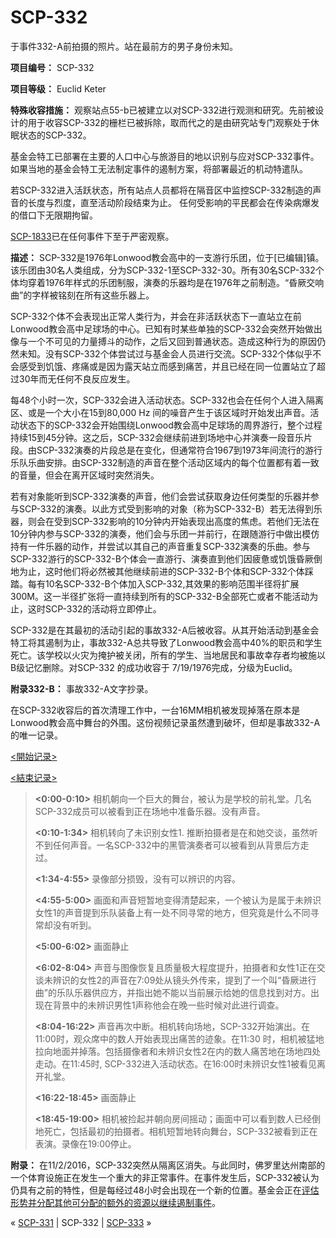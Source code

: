 # SCP-332
                        




于事件332-A前拍摄的照片。站在最前方的男子身份未知。



**项目编号：** SCP-332

**项目等级：** Euclid Keter

**特殊收容措施：** 观察站点55-b已被建立以对SCP-332进行观测和研究。先前被设计的用于收容SCP-332的栅栏已被拆除，取而代之的是由研究站专门观察处于休眠状态的SCP-332。

基金会特工已部署在主要的人口中心与旅游目的地以识别与应对SCP-332事件。如果当地的基金会特工无法制定事件的遏制方案，将部署最近的机动特遣队。

若SCP-332进入活跃状态，所有站点人员都将在隔音区中监控SCP-332制造的声音的长度与烈度，直至活动阶段结束为止。 任何受影响的平民都会在传染病爆发的借口下无限期拘留。

[SCP-1833](/scp-1833)已在任何事件下至于严密观察。

**描述：** SCP-332是1976年Lonwood教会高中的一支游行乐团，位于[已编辑]镇。该乐团由30名人类组成，分为SCP-332-1至SCP-332-30。所有30名SCP-332个体均穿着1976年样式的乐团制服，演奏的乐器均是在1976年之前制造。“昏厥交响曲”的字样被铭刻在所有这些乐器上。

SCP-332个体不会表现出正常人类行为，并会在非活跃状态下一直站立在前Lonwood教会高中足球场的中心。已知有时某些单独的SCP-332会突然开始做出像与一个不可见的力量搏斗的动作，之后又回到普通状态。造成这种行为的原因仍然未知。没有SCP-332个体尝试过与基金会人员进行交流。SCP-332个体似乎不会感受到饥饿、疼痛或是因为露天站立而感到痛苦，并且已经在同一位置站立了超过30年而无任何不良反应发生。

每48个小时一次，SCP-332会进入活动状态。SCP-332也会在任何个人进入隔离区、或是一个大小在15到80,000 Hz 间的噪音产生于该区域时开始发出声音。活动状态下的SCP-332会开始围绕Lonwood教会高中足球场的周界游行，整个过程持续15到45分钟。这之后，SCP-332会继续前进到场地中心并演奏一段音乐片段。由SCP-332演奏的片段总是在变化，但通常符合1967到1973年间流行的游行乐队乐曲安排。由SCP-332制造的声音在整个活动区域内的每个位置都有着一致的音量，但会在离开区域时突然消失。

若有对象能听到SCP-332演奏的声音，他们会尝试获取身边任何类型的乐器并参与SCP-332的演奏。以此方式受到影响的对象（称为SCP-332-B）若无法得到乐器，则会在受到SCP-332影响的10分钟内开始表现出高度的焦虑。若他们无法在10分钟内参与SCP-332的演奏，他们会与乐团一并前行，在跟随游行中做出模仿持有一件乐器的动作，并尝试以其自己的声音重复SCP-332演奏的乐曲。参与SCP-332游行的SCP-332-B个体会一直游行、演奏直到他们因疲惫或饥饿昏厥倒地为止，这时他们将必然被其他继续前进的SCP-332-B个体和SCP-332个体踩踏。每有10名SCP-332-B个体加入SCP-332,其效果的影响范围半径将扩展300M。这一半径扩张将一直持续到所有的SCP-332-B全部死亡或者不能活动为止，这时SCP-332的活动将立即停止。

SCP-332是在其最初的活动引起的事故332-A后被收容。从其开始活动到基金会特工将其遏制为止，事故332-A总共导致了Lonwood教会高中40%的职员和学生死亡。该学校以火灾为掩护被关闭，所有的学生、当地居民和事故幸存者均被施以B级记忆删除。对SCP-332 的成功收容于 7/19/1976完成，分级为Euclid。

**附录332-B：** 事故332-A文字抄录。

在SCP-332收容后的首次清理工作中，一台16MM相机被发现掉落在原本是Lonwood教会高中舞台的外围。这份视频记录虽然遭到破坏，但却是事故332-A的唯一记录。


<a shape='rect' class='collapsible-block-link' href='javascript:;'>&lt;&#38283;&#22987;&#35760;&#24405;&gt;</a>

<a shape='rect' class='collapsible-block-link' href='javascript:;'>&lt;&#32080;&#26463;&#35760;&#24405;&gt;</a>


> **<0:00-0:10>**  相机朝向一个巨大的舞台，被认为是学校的前礼堂。几名SCP-332成员可以被看到正在场地中准备乐器。没有声音。
> 
> **<0:10-1:34>**  相机转向了未识别女性1. 推断拍摄者是在和她交谈，虽然听不到任何声音。一名SCP-332中的黑管演奏者可以被看到从背景后方走过。
> 
> **<1:34-4:55>**  录像部分损毁，没有可以辨识的内容。
> 
> **<4:55-5:00>**  画面和声音短暂地变得清楚起来，一个被认为是属于未辨识女性1的声音提到乐队装备上有一处不同寻常的地方，但究竟是什么不同寻常却没有听到。
> 
> **<5:00-6:02>**  画面静止
> 
> **<6:02-8:04>**  声音与图像恢复且质量极大程度提升，拍摄者和女性1正在交谈未辨识的女性2的声音在7:09处从镜头外传来，提到了一个叫“昏厥进行曲”的乐队乐器供应方，并指出她不能以当前展示给她的信息找到对方。出现在背景中的未辨识男性1声称他会在晚一些时候对此进行调查。
> 
> **<8:04-16:22>**  声音再次中断。相机转向场地，SCP-332开始演出。在11:00时，观众席中的数人开始表现出痛苦的迹象。在11:30 时，相机被猛地拉向地面并掉落。包括摄像者和未辨识女性2在内的数人痛苦地在场地四处走动。在11:45时, SCP-332进入活动状态。在16:00时未辨识女性1被看见离开礼堂。
> 
> **<16:22-18:45>**  画面静止
> 
> **<18:45-19:00>**  相机被捡起并朝向房间摇动；画面中可以看到数人已经倒地死亡，包括最初的拍摄者。相机短暂地转向舞台，SCP-332被看到正在表演。录像在19:00停止。
> 




**附录：** 在11/2/2016，SCP-332突然从隔离区消失。与此同时，佛罗里达州南部的一个体育设施正在发生一个重大的非正常事件。在事件发生后，SCP-332被认为仍具有之前的特性，但是每经过48小时会出现在一个新的位置。基金会正在[评估形势并分配其他可分配的额外的资源以继续遏制事件](http://scp-wiki-cn.wikidot.com/scp001-kln)。



« [SCP-331](/scp-331) | SCP-332 | [SCP-333](/scp-333) »





                    